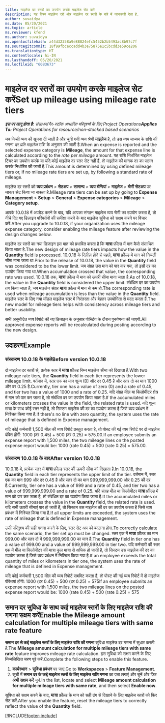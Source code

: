 ```yaml
---
title: माइलेज दर स्तरों का उपयोग करके माइलेज सेट करें
description: यह विषय माइलेज दरों और माइलेज दर स्तरों के बारे में जानकारी देता है.
author: suvaidya
ms.date: 05/20/2021
ms.topic: article
ms.reviewer: kfend
ms.author: suvaidya
ms.openlocfilehash: a44d32358a9e88824efc5452b2b5493ac8b97c7f
ms.sourcegitcommit: 18f99fbceccadd4b3e75875e1c5bcdd3e59ce206
ms.translationtype: HT
ms.contentlocale: hi-IN
ms.lasthandoff: 05/20/2021
ms.locfileid: "6083673"
---
```

# <a name="set-up-mileage-using-mileage-rate-tiers"></a><span data-ttu-id="82878-103">माइलेज दर स्तरों का उपयोग करके माइलेज सेट करें</span><span class="sxs-lookup"><span data-stu-id="82878-103">Set up mileage using mileage rate tiers</span></span>

<span data-ttu-id="82878-104">_**इस पर लागू होता है:** संसाधन/गैर-स्टॉक आधारित परिदृश्यों के लिए Project Operations_</span><span class="sxs-lookup"><span data-stu-id="82878-104">_**Applies To:** Project Operations for resource/non-stocked based scenarios_</span></span>

<span data-ttu-id="82878-105">जब किसी व्यय की सूचना दी जाती है और चुनी गयी व्यय श्रेणी **माइलेज** है, तो उस व्यय माध्यम के राशि की गणना *दर प्रति माइलेज* राशि के अनुसार की जाती है.</span><span class="sxs-lookup"><span data-stu-id="82878-105">When an expense is reported and the selected expense category is **Mileage**, the amount for that expense line is calculated according to the *rate per mileage* amount.</span></span> <span data-ttu-id="82878-106">यह राशि निर्धारित माइलेज टियर का उपयोग करके या यदि कोई माइलेज दर स्तर सेट नहीं हैं, तो माइलेज की मानक दर का पालन करके निर्धारित की जाती है.</span><span class="sxs-lookup"><span data-stu-id="82878-106">This amount is determined by using defined mileage tiers or, if no mileage rate tiers are set up, by following a standard rate of mileage.</span></span> 

<span data-ttu-id="82878-107">माइलेज दर स्तरों को **व्यय प्रबंधन** > **सेटअप** > **सामान्य** > **व्यय श्रेणियां** > **माइलेज** > **श्रेणी सेटअप** पर जाकर सेट किया जा सकता है.</span><span class="sxs-lookup"><span data-stu-id="82878-107">Mileage rate tiers can be set up by going to **Expense Management** > **Setup** > **General** > **Expense categories** > **Mileage** > **Category setup**.</span></span>

<span data-ttu-id="82878-108">आपके 10.0.18 में अपग्रेड करने के बाद, यदि आपका संगठन माइलेज व्यय श्रेणी का उपयोग करता है, तो नीचे दिए गए डिज़ाइन परिवर्तनों की समीक्षा करने के बाद माइलेज सुविधा को सक्षम करने पर विचार करें.</span><span class="sxs-lookup"><span data-stu-id="82878-108">After you upgrade to 10.0.18, if your organization uses the mileage expense category, consider enabling the mileage feature after reviewing the design changes below.</span></span> 

<span data-ttu-id="82878-109">माइलेज दर स्तरों का नया डिज़ाइन इस बात को प्रभावित करता है कि **मात्रा** फ़ील्ड में मान कैसे संसाधित किया जाता है.</span><span class="sxs-lookup"><span data-stu-id="82878-109">The new design of mileage rate tiers impacts how the value in the **Quantity** field is processed.</span></span> <span data-ttu-id="82878-110">10.0.18 के रिलीज़ होने से पहले, **मात्रा** फ़ील्ड में मान को निचली सीमा माना जाता था.</span><span class="sxs-lookup"><span data-stu-id="82878-110">Prior to the release of 10.0.18, the value in the **Quantity** field was considered to be the lower limit.</span></span> <span data-ttu-id="82878-111">जब संग्रह उस मान को पार कर गया, तो इसी दर का उपयोग किया गया था.</span><span class="sxs-lookup"><span data-stu-id="82878-111">When accumulation crossed that value, the corresponding rate was used.</span></span>  <span data-ttu-id="82878-112">10.0.18 तक, **मात्रा** फ़ील्ड में मान को ऊपरी सीमा माना जाता है.</span><span class="sxs-lookup"><span data-stu-id="82878-112">As of 10.0.18, the value in the **Quantity** field is considered the upper limit.</span></span> <span data-ttu-id="82878-113">संबंधित दर का उपयोग तब किया जाता है, जब माइलेज संग्रह **मात्रा** फ़ील्ड में मान से कम हो.</span><span class="sxs-lookup"><span data-stu-id="82878-113">The corresponding rate is used when mileage accumulation is less than the value in the **Quantity** field.</span></span>  <span data-ttu-id="82878-114">माइलेज स्तर के लिए नया मॉडल माइलेज स्तर में निरंतरता और बेहतर उपयोगिता से मदद करता है.</span><span class="sxs-lookup"><span data-stu-id="82878-114">The new model for mileage tiers helps with consistency across mileage tiers and better usability.</span></span>   

<span data-ttu-id="82878-115">सभी अनुमोदित व्यय रिपोर्ट की नए डिजाइन के अनुसार पोस्टिंग के दौरान पुनर्गणना की जाएगी.</span><span class="sxs-lookup"><span data-stu-id="82878-115">All approved expense reports will be recalculated during posting according to the new design.</span></span>

## <a name="example"></a><span data-ttu-id="82878-116">उदाहरण</span><span class="sxs-lookup"><span data-stu-id="82878-116">Example</span></span>
 
### <a name="before-version-10018"></a><span data-ttu-id="82878-117">संस्करण 10.0.18 के पहले</span><span class="sxs-lookup"><span data-stu-id="82878-117">Before version 10.0.18</span></span>
<span data-ttu-id="82878-118">दो माइलेज दर स्तरों से, प्रत्येक स्तर में **मात्रा** फ़ील्ड निम्न माइलेज सीमा को दिखाता है.</span><span class="sxs-lookup"><span data-stu-id="82878-118">With two mileage rate tiers, the **Quantity** field in each tier represents the lower mileage limit.</span></span> <span data-ttu-id="82878-119">वर्तमान में, स्तर एक का मान शून्य (0) और दर 0.45 है और स्तर दो का मान 1000 और दर 0.25 है.</span><span class="sxs-lookup"><span data-stu-id="82878-119">Currently, tier one has a value of zero (0) and a rate of 0.45, and tier two has a value of 1000 and a rate of 0.25.</span></span> <span data-ttu-id="82878-120">यदि संग्रह मील या किलोमीटर क्षेत्र में मान को पार कर जाता है, तो संबंधित दर का उपयोग किया जाता है.</span><span class="sxs-lookup"><span data-stu-id="82878-120">If the accumulated miles or kilometers crosses the value in the field, the related rate is used.</span></span> <span data-ttu-id="82878-121">यदि शून्य मात्रा के साथ कोई स्तर नहीं है, तो सिस्टम माइलेज की दर का उपयोग करता है जिसे व्यय प्रबंधन में निश्चित किया गया है.</span><span class="sxs-lookup"><span data-stu-id="82878-121">If there's no line with zero quantity, the system uses the rate of mileage that is defined in Expense management.</span></span> 
 
<span data-ttu-id="82878-122">यदि कोई कर्मचारी 1,500 मील की व्यय रिपोर्ट प्रस्तुत करता है, तो पोस्ट की गई व्यय रिपोर्ट पर दो माइलेज पंक्ति होंगी: 1000 (दर 0.45) + 500 (दर 0.25) = 575.00.</span><span class="sxs-lookup"><span data-stu-id="82878-122">If an employee submits an expense report with 1,500 miles, the two mileage lines on the posted expense report would be: 1000 (rate 0.45) +  500 (rate 0.25) = 575.00.</span></span>

### <a name="after-version-10018"></a><span data-ttu-id="82878-123">संस्करण 10.0.18 के बाद</span><span class="sxs-lookup"><span data-stu-id="82878-123">After version 10.0.18</span></span>
<span data-ttu-id="82878-124">10.0.18 में, प्रत्येक स्तर में **मात्रा** फ़ील्ड स्तर की ऊपरी सीमा को दिखाता है.</span><span class="sxs-lookup"><span data-stu-id="82878-124">In 10.0.18, the **Quantity** field in each tier represents the upper limit of the tier.</span></span> <span data-ttu-id="82878-125">वर्तमान में, स्तर एक का मान 999 और दर 0.45 है और स्तर दो का मान 999,999,999.00 और 0.25 की दर है.</span><span class="sxs-lookup"><span data-stu-id="82878-125">Currently, tier one has a value of 999 and a rate of 0.45, and tier two has a value of 999,999,999.00 and a rate of 0.25.</span></span> <span data-ttu-id="82878-126">यदि संग्रह मील या किलोमीटर **मात्रा** फ़ील्ड में मान को पार कर जाता है, तो संबंधित दर का उपयोग किया जाता है.</span><span class="sxs-lookup"><span data-stu-id="82878-126">If the accumulated miles or kilometers crosses the value in the **Quantity** field, the related rate is used.</span></span> <span data-ttu-id="82878-127">यदि सभी ऊपरी सीमाएं पार हो जाती हैं, तो सिस्टम उस माइलेज की दर का उपयोग करता है जिसे व्यय प्रबंधन में निश्चित किया गया है.</span><span class="sxs-lookup"><span data-stu-id="82878-127">If all upper limits are exceeded, the system uses the rate of mileage that is defined in Expense management.</span></span> 
 
<span data-ttu-id="82878-128">उसी परिदृश्य की सही गणना करने के लिए, स्तर सेट अप को बदलना होगा.</span><span class="sxs-lookup"><span data-stu-id="82878-128">To correctly calculate the same scenario, the tier set up must be changed.</span></span> <span data-ttu-id="82878-129">स्तर एक में **मात्रा** फ़ील्ड का मान 999.00 और स्तर दो में 999,999,999.00 का मान है.</span><span class="sxs-lookup"><span data-stu-id="82878-129">The **Quantity** field in tier one has a value of 999.00 and a value of 999,999,999.00 in tier two.</span></span> <span data-ttu-id="82878-130">यदि कर्मचारी की स्तर एक में मील या किलोमीटर की मात्रा कुल मात्रा से अधिक हो जाती है, तो सिस्टम उस माइलेज की दर का उपयोग करता है जिसे व्यय प्रबंधन में निश्चित किया गया है.</span><span class="sxs-lookup"><span data-stu-id="82878-130">If an employee exceeds the total quantity of miles or kilometers in tier one, the system uses the rate of mileage that is defined in Expense management.</span></span> 
  
<span data-ttu-id="82878-131">यदि कोई कर्मचारी 1,500 मील की व्यय रिपोर्ट सबमिट करता है, तो पोस्ट की गई व्यय रिपोर्ट में दो माइलेज पंक्तियां होंगी: 1000 (दर 0.45) + 500 (दर 0.25) = 575</span><span class="sxs-lookup"><span data-stu-id="82878-131">If an employee submits an expense report with 1,500 miles, the two mileage lines on the posted expense report would be: 1000 (rate 0.45) +  500 (rate 0.25) = 575</span></span>

## <a name="enable-the-mileage-amount-calculation-for-multiple-mileage-tiers-with-same-rate-feature"></a><span data-ttu-id="82878-132">समान दर सुविधा के साथ कई माइलेज स्तरों के लिए माइलेज राशि की गणना सक्षम करें</span><span class="sxs-lookup"><span data-stu-id="82878-132">Enable the Mileage amount calculation for multiple mileage tiers with same rate feature</span></span>

<span data-ttu-id="82878-133">**समान दर से कई माइलेज स्तरों के लिए माइलेज राशि की गणना** सुविधा माइलेज दर गणना में सुधार करती है.</span><span class="sxs-lookup"><span data-stu-id="82878-133">The **Mileage amount calculation for multiple mileage tiers with same rate** feature improves mileage rate calculation.</span></span> <span data-ttu-id="82878-134">इस सुविधा को सक्षम करने के लिए निम्नलिखित चरण पूरे करें.</span><span class="sxs-lookup"><span data-stu-id="82878-134">Complete the following steps to enable this feature.</span></span>

1. <span data-ttu-id="82878-135">**कार्यस्थान** > **सुविधा प्रबंधन** पर जाएं.</span><span class="sxs-lookup"><span data-stu-id="82878-135">Go to **Workspaces** > **Feature Management**.</span></span> 
2. <span data-ttu-id="82878-136">सूची में **समान दर के कई माइलेज स्तरों के लिए माइलेज राशि गणना** का पता लगाएं और चुनें और फिर **अभी सक्षम करें** चुनें.</span><span class="sxs-lookup"><span data-stu-id="82878-136">In the list, locate and select **Mileage amount calculation for multiple mileage tiers with same rate**, and then select **Enable now**.</span></span>

<span data-ttu-id="82878-137">सुविधा को सक्षम करने के बाद, **मात्रा** फ़ील्ड के मान को सही ढंग से दिखाने के लिए माइलेज स्तरों को फिर सेट करें.</span><span class="sxs-lookup"><span data-stu-id="82878-137">After you enable the feature, reset the mileage tiers to correctly reflect the value of the **Quantity** field.</span></span> 


[!INCLUDE[footer-include](../includes/footer-banner.md)]

